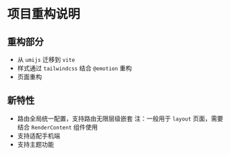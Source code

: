 # 项目重构说明

## 重构部分

- 从 `umijs` 迁移到 `vite`
- 样式通过 `tailwindcss` 结合 `@emotion` 重构
- 页面重构

## 新特性

- 路由全局统一配置，支持路由无限层级嵌套
  注：一般用于 `layout` 页面，需要结合 `RenderContent` 组件使用
- 支持适配手机端
- 支持主题功能
